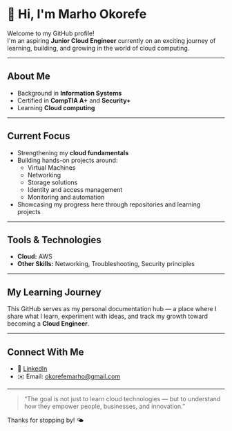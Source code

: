 # 👋 Hi, I'm Marho Okorefe

Welcome to my GitHub profile!  
I'm an aspiring **Junior Cloud Engineer** currently on an exciting journey of learning, building, and growing in the world of cloud computing.  

---

##  About Me
-  Background in **Information Systems**
-  Certified in **CompTIA A+** and **Security+**
-  Learning **Cloud computing** 
  

---

##  Current Focus
- Strengthening my **cloud fundamentals**
- Building hands-on projects around:
  - Virtual Machines
  - Networking
  - Storage solutions
  - Identity and access management
  - Monitoring and automation
- Showcasing my progress here through repositories and learning projects

---

##  Tools & Technologies
- **Cloud:** AWS
- **Other Skills:** Networking, Troubleshooting, Security principles

---

##  My Learning Journey
This GitHub serves as my personal documentation hub — a place where I share what I learn, experiment with ideas, and track my growth toward becoming a **Cloud Engineer**.

---

##  Connect With Me
- 💼 [LinkedIn](linkedin.com/in/marhookorefe/)
- ✉️ Email: okorefemarho@gmail.com

---

> “The goal is not just to learn cloud technologies — but to understand how they empower people, businesses, and innovation.”

Thanks for stopping by! 🌤️
